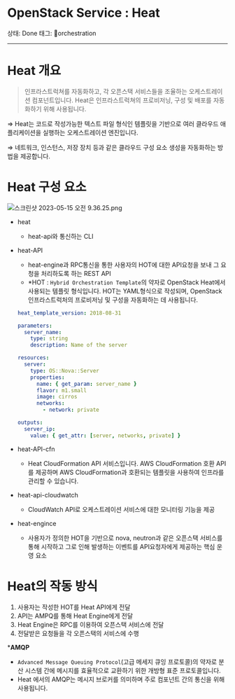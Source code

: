 # OpenStack Service : Heat

상태: Done
태그: orchestration

---

# Heat 개요

> 인프라스트럭쳐를 자동화하고, 각 오픈스택 서비스들을 조율하는 오케스트레이션 컴포넌트입니다. Heat은 인프라스트럭쳐의 프로비저닝, 구성 및 배포를 자동화하기 위해 사용됩니다.
> 

⇒ Heat는 코드로 작성가능한 텍스트 파일 형식인 템플릿을 기반으로 여러 클라우드 애플리케이션을 실행하는 오케스트레이션 엔진입니다.

⇒ 네트워크, 인스턴스, 저장 장치 등과 같은 클라우드 구성 요소 생성을 자동화하는 방법을 제공합니다.

# Heat 구성 요소

![스크린샷 2023-05-15 오전 9.36.25.png](OpenStack%20Service%20Heat%20bae6f78da24e47f2a569d237230ed1ac/%25E1%2584%2589%25E1%2585%25B3%25E1%2584%258F%25E1%2585%25B3%25E1%2584%2585%25E1%2585%25B5%25E1%2586%25AB%25E1%2584%2589%25E1%2585%25A3%25E1%2586%25BA_2023-05-15_%25E1%2584%258B%25E1%2585%25A9%25E1%2584%258C%25E1%2585%25A5%25E1%2586%25AB_9.36.25.png)

- heat
    - heat-api와 통신하는 CLI
- heat-API
    - heat-engine과 RPC통신을 통한 사용자의 HOT에 대한 API요청을 보내 그 요청을 처리하도록 하는 REST API
    - *HOT : `Hybrid Orchestration Template`의 약자로 OpenStack Heat에서 사용되는 템플릿 형식입니다. HOT는 YAML형식으로 작성되며, OpenStack 인프라스트럭처의 프로비저닝 및 구성을 자동화하는 데 사용됩니다.
    
    ```yaml
    heat_template_version: 2018-08-31
    
    parameters:
      server_name:
        type: string
        description: Name of the server
    
    resources:
      server:
        type: OS::Nova::Server
        properties:
          name: { get_param: server_name } 
          flavor: m1.small
          image: cirros
          networks:
            - network: private
    
    outputs:
      server_ip:
        value: { get_attr: [server, networks, private] }
    ```
    
- heat-API-cfn
    - Heat CloudFormation API 서비스입니다. AWS CloudFormation 호환 API를 제공하며 AWS CloudFormation과 호환되는 템플릿을 사용하여 인프라를 관리할 수 있습니다.
- heat-api-cloudwatch
    - CloudWatch API로 오케스트레이션 서비스에 대한 모니터링 기능을 제공
- heat-engince
    - 사용자가 정의한 HOT을 기반으로 nova, neutron과 같은 오픈스택 서비스를 통해 시작하고 그로 인해 발생하는 이벤트를 API요청자에게 제공하는 핵심 운영 요소
    

# Heat의 작동 방식

1. 사용자는 작성한 HOT를 Heat API에게 전달
2. API는 AMPQ를 통해 Heat Engine에게 전달
3. Heat Engine은 RPC를 이용하여 오픈스택 서비스에 전달
4. 전달받은 요청들을 각 오픈스택의 서비스에 수행

***AMQP**

- `Advanced Message Queuing Protocol`(고급 메세지 큐잉 프로토콜)의 약자로 분산 시스템 간에 메시지를 효율적으로 교환하기 위한 개방형 표준 프로토콜입니다.
- Heat 에서의 AMQP는 메시지 브로커를 의미하며 주로 컴포넌트 간의 통신을 위해 사용됩니다.
